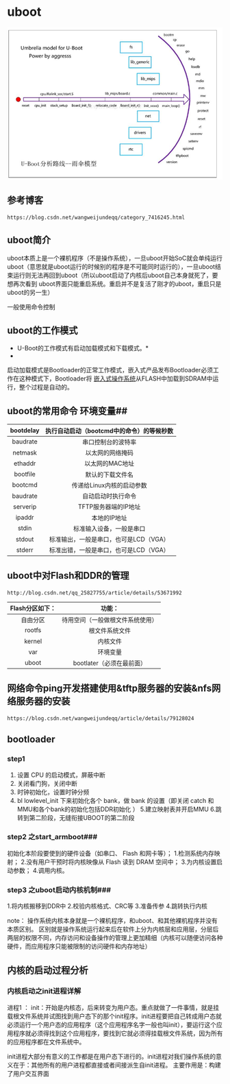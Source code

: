 # uboot #
![avatar](./picture/3.jpg)
## 参考博客 ##

	https://blog.csdn.net/wangweijundeqq/category_7416245.html
## uboot简介 ##

uboot本质上是一个裸机程序（不是操作系统），一旦uboot开始SoC就会单纯运行uboot（意思就是uboot运行的时候别的程序是不可能同时运行的），一旦uboot结束运行则无法再回到uboot（所以uboot启动了内核后uboot自己本身就死了，要想再次看到      uboot界面只能重启系统。重启并不是复活了刚才的uboot，重启只是uboot的另一生）

一般使用命令控制

## uboot的工作模式 ##

* U-Boot的工作模式有启动加载模式和下载模式。*
* 
启动加载模式是Bootloader的正常工作模式，嵌入式产品发布Bootloader必须工作在这种模式下，Bootloader将 [嵌入式操作系统](file:///h)从FLASH中加载到SDRAM中运行，整个过程是自动的。

## uboot的常用命令 环境变量##

| bootdelay |执行自动启动（bootcmd中的命令）的等候秒数|
| :---: |:---:| 
| baudrate |串口控制台的波特率|
| netmask |以太网的网络掩码|
| ethaddr |以太网的MAC地址|
| bootfile |默认的下载文件名|
| bootcmd |传递给Linux内核的启动参数|
| baudrate |自动启动时执行命令|
| serverip |TFTP服务器端的IP地址|
| ipaddr |本地的IP地址|
| stdin |标准输入设备，一般是串口|
| stdout |标准输出，一般是串口，也可是LCD（VGA）|
| stderr |标准出错，一般是串口，也可是LCD（VGA）|
## uboot中对Flash和DDR的管理 ##

 	http://blog.csdn.net/qq_25827755/article/details/53671992

| Flash分区如下： |功能：|
| :---: |:---:| 
| 自由分区 |待用空间（一般做根文件系统使用）|
| rootfs |根文件系统文件|
| kernel |内核文件|
| var |环境变量|
| uboot |bootlater（必须在最前面）|

## 网络命令ping开发搭建使用&tftp服务器的安装&nfs网络服务器的安装 ##
	https://blog.csdn.net/wangweijundeqq/article/details/79128024


## bootloader  ##

### step1 ###

1. 设置 CPU 的启动模式，屏蔽中断
2. 关闭看门狗，关闭中断
3. 时钟初始化，设置时钟分频
4. bl lowlevel_init 下来初始化各个 bank，做 bank 的设置（即关闭 catch 和 MMU和各个bank的初始化包括DDR初始化 ）
5.建立映射表并开启MMU
6.跳转到第二阶段，无缝衔接UBOOT的第二阶段

### step2 之start_armboot###

 初始化本阶段要使到的硬件设备（如串口、 Flash 和网卡等）；
1.检测系统内存映射；
2.没有用户干预时将内核映像从 Flash 读到 DRAM 空间中；
3.为内核设置启动参数；
4.调用内核。

### step3 之uboot启动内核机制###

1.将内核搬移到DDR中
2.校验内核格式、CRC等
3.准备传参
4.跳转执行内核

note：
  操作系统内核本身就是一个裸机程序，和uboot、和其他裸机程序并没有本质区别。
  区别就是操作系统运行起来后在软件上分为内核层和应用层，分层后两层的权限不同，内存访问和设备操作的管理上更加精细（内核可以随便访问各种硬件，而应用程序只能被限制的访问硬件和内存地址）



## 内核的启动过程分析 ##

### 内核启动之init进程详解 ###
进程1 ： init：开始是内核态，后来转变为用户态。重点就做了一件事情，就是挂载根文件系统并试图找到用户态下的那个init程序。init进程要把自己转成用户态就必须运行一个用户态的应用程序（这个应用程序名字一般也叫init），要运行这个应用程序就必须得找到这个应用程序，要找到它就必须得挂载根文件系统，因为所有的应用程序都在文件系统中。

init进程大部分有意义的工作都是在用户态下进行的。init进程对我们操作系统的意义在于：其他所有的用户进程都直接或者间接派生自init进程。
主要作用是：构建了用户交互界面





